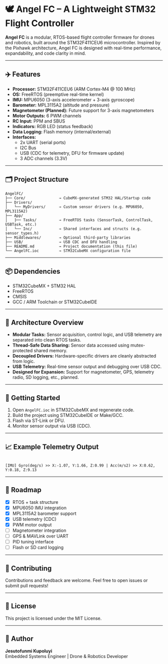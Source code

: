 # 🕊️ Angel FC – A Lightweight STM32 Flight Controller

**Angel FC** is a modular, RTOS-based flight controller firmware for drones and robotics, built around the STM32F411CEU6 microcontroller. Inspired by the Pixhawk architecture, Angel FC is designed with real-time performance, expandability, and code clarity in mind.

---

## ✈️ Features

- **Processor:** STM32F411CEU6 (ARM Cortex-M4 @ 100 MHz)
- **OS:** FreeRTOS (preemptive real-time kernel)
- **IMU:** MPU6050 (3-axis accelerometer + 3-axis gyroscope)
- **Barometer:** MPL3115A2 (altitude and pressure)
- **Magnetometer (Planned):** Future support for 3-axis magnetometers
- **Motor Outputs:** 6 PWM channels
- **RC Input:** PPM and SBUS
- **Indicators:** RGB LED (status feedback)
- **Data Logging:** Flash memory (internal/external)
- **Interfaces:**
  - 2x UART (serial ports)
  - I2C Bus
  - USB (CDC for telemetry, DFU for firmware update)
  - 3 ADC channels (3.3V)

---

## 🗂️ Project Structure

```plaintext
AngelFC/
├── Core/               → CubeMX-generated STM32 HAL/Startup code
├── Drivers/
│   └── MyDrivers/      → Custom sensor drivers (e.g. MPU6050, MPL3115A2)
├── App/
│   ├── Tasks/          → FreeRTOS tasks (SensorTask, ControlTask, USBTask, etc.)
│   └── Inc/            → Shared interfaces and structs (e.g. sensor_types.h)
├── Middlewares/        → Optional third-party libraries
├── USB/                → USB CDC and DFU handling
├── README.md           → Project documentation (this file)
└── AngelFC.ioc         → STM32CubeMX configuration file
```

---

## 📦 Dependencies

- STM32CubeMX + STM32 HAL
- FreeRTOS
- CMSIS
- GCC / ARM Toolchain or STM32CubeIDE

---

## 🧠 Architecture Overview

- **Modular Tasks:** Sensor acquisition, control logic, and USB telemetry are separated into clean RTOS tasks.
- **Thread-Safe Data Sharing:** Sensor data accessed using mutex-protected shared memory.
- **Decoupled Drivers:** Hardware-specific drivers are cleanly abstracted from logic.
- **USB Telemetry:** Real-time sensor output and debugging over USB CDC.
- **Designed for Expansion:** Support for magnetometer, GPS, telemetry radio, SD logging, etc., planned.

---

## 🔧 Getting Started

1. Open `AngelFC.ioc` in STM32CubeMX and regenerate code.
2. Build the project using STM32CubeIDE or Make/GCC.
3. Flash via ST-Link or DFU.
4. Monitor sensor output via USB (CDC).

---

## 📈 Example Telemetry Output
```

[IMU] Gyro(deg/s) >> X:-1.07, Y:1.66, Z:0.99 | Acc(m/s2) >> X:0.62, Y:0.18, Z:9.13
```

---

## 📌 Roadmap

- [x] RTOS + task structure
- [x] MPU6050 IMU integration
- [x] MPL3115A2 barometer support
- [x] USB telemetry (CDC)
- [x] PWM motor output
- [ ] Magnetometer integration
- [ ] GPS & MAVLink over UART
- [ ] PID tuning interface
- [ ] Flash or SD card logging

---

## 🤝 Contributing

Contributions and feedback are welcome. Feel free to open issues or submit pull requests!

---

## 📜 License

This project is licensed under the MIT License.

---

## 👤 Author

**Jesutofunmi Kupoluyi**  
Embedded Systems Engineer | Drone & Robotics Developer